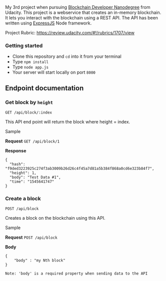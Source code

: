 My 3rd project when pursuing [Blockchain Developer Nanodegree](https://in.udacity.com/course/blockchain-developer-nanodegree--nd1309) from Udacity.
This project is a webservice that creates an in-memory blockchain. It lets
you interact with the blockchain using a REST API.
The API has been written using [ExpressJS](https://expressjs.com/) Node framework.

Project Rubric: https://review.udacity.com/#!/rubrics/1707/view

### Getting started
- Clone this repository and `cd` into it from your terminal
- Type `npm install`
- Type `node app.js`
- Your server will start locally on port `8000`

## Endpoint documentation
### Get block by `height`

`GET /api/block/:index`

This API end point will return the block where height = index.

Sample

**Request** `GET /api/block/1`

**Response**
```
{
  "hash": "f9ded3223925c274f3ab3009b26d26c4f45a7d81a5b384f868a0cd6e323b84f7",
  "height": 1,
  "body": "Test Data #1",
  "time": "1545641747"
}
```

### Create a block

`POST /api/block`

Creates a block on the blockchain using this API. 

Sample

**Request** `POST /api/block`

**Body**
```
{
    "body" : "my Nth block"
}
```

`Note: 'body' is a required property when sending data to the API`